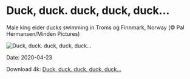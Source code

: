 # Duck, duck. duck, duck, duck...

Male king eider ducks swimming in Troms og Finnmark, Norway (© Pal Hermansen/Minden Pictures)

![Duck, duck. duck, duck, duck...](https://bing.com/th?id=OHR.KingEider_EN-US7654847363_UHD.jpg&rf=LaDigue_UHD.jpg&pid=hp&w=1024&h=576)

Date: 2020-04-23

Download 4k: [Duck, duck. duck, duck, duck...](https://bing.com/th?id=OHR.KingEider_EN-US7654847363_UHD.jpg&rf=LaDigue_UHD.jpg&pid=hp&w=3840&h=2160)

